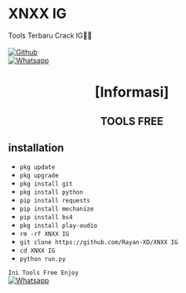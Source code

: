 # XNXX IG
Tools Terbaru Crack IG🥰😎
<b></b> </br> <br>[![Github](https://img.shields.io/badge/Github-Rayan-XD?style=flat-square&logo=github)](https://github.com/Rayan-XD)<br>[![Whatsapp](https://img.shields.io/badge/Whatsapp-Rayan-deepgreen?style=flat-square&logo=whatsapp)](https://wa.me/+6285852768706)

<h1 align="center"> [Informasi]</h1>

<h2 align="center">  TOOLS FREE </h2>

## <b>installation</b>

- `pkg update`
- `pkg upgrade`
- `pkg install git`
- `pkg install python`
- `pip install requests`
- `pip install mechanize`
- `pip install bs4`
- `pkg install play-audio`
- `rm -rf XNXX IG`
- `git clone https://github.com/Rayan-XD/XNXX IG`
- `cd XNXX IG`
- `python run.py`
     

 ```Ini Tools Free Enjoy ```</br>
 [![Whatsapp](https://img.shields.io/badge/Whatsapp-RayanXD-deepgreen?style=flat-square&logo=whatsapp)](https://wa.me/+6285852768706)

